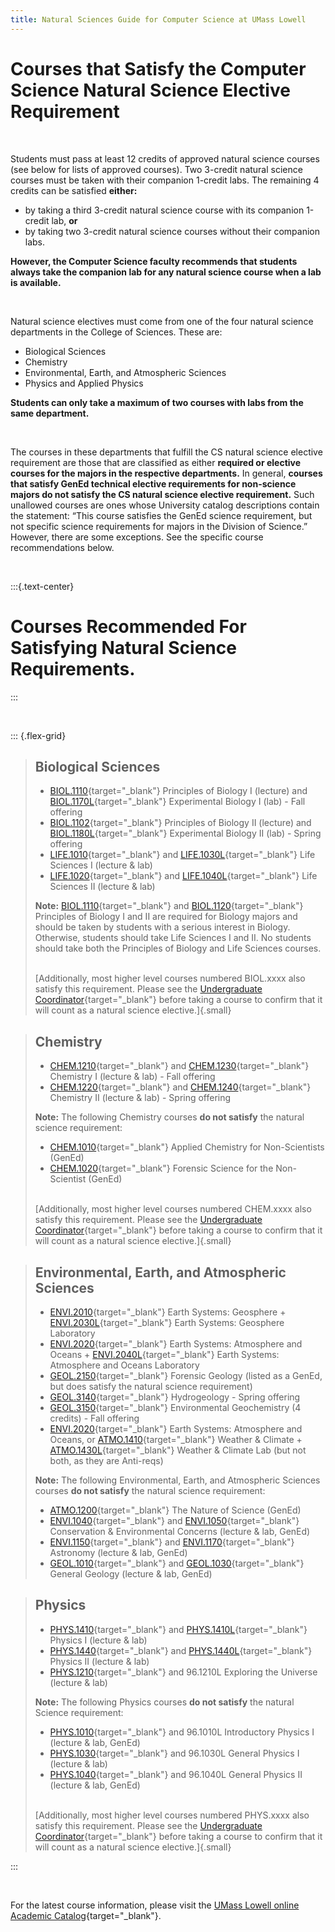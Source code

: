 ```yaml
---
title: Natural Sciences Guide for Computer Science at UMass Lowell
---
```


# Courses that Satisfy the Computer Science Natural Science Elective Requirement

<br>

Students must pass at least 12 credits of approved natural science courses
(see below for lists of approved courses). Two 3-credit natural science courses
must be taken with their companion 1-credit labs. The remaining 4 credits can
be satisfied **either:**

- by taking a third 3-credit natural science course with its companion 1-credit
  lab, **or**
- by taking two 3-credit natural science courses without their companion labs.

**However, the Computer Science faculty recommends that students always take the
companion lab for any natural science course when a lab is available.**

<br>

Natural science electives must come from one of the four natural science
departments in the College of Sciences. These are:

- Biological Sciences
- Chemistry
- Environmental, Earth, and Atmospheric Sciences
- Physics and Applied Physics

**Students can only take a maximum of two courses with labs from the same
department.**

<br>

The courses in these departments that fulfill the CS natural science elective
requirement are those that are classified as either **required or elective
courses for the majors in the respective departments.** In general, **courses
that satisfy GenEd technical elective requirements for non-science majors do
not satisfy the CS natural science elective requirement.** Such unallowed
courses are ones whose University catalog descriptions contain the
statement: “This course satisfies the GenEd science requirement, but not
specific science requirements for majors in the Division of Science.” However,
there are some exceptions. See the specific course recommendations below.

<br>

:::{.text-center}
# Courses Recommended For Satisfying Natural Science Requirements.
:::

<br>

::: {.flex-grid}

> ## Biological Sciences
>
> - [BIOL.1110](https://www.uml.edu/catalog/courses/BIOL/1110){target="_blank"} Principles of Biology I (lecture) and [BIOL.1170L](https://www.uml.edu/catalog/courses/BIOL/1170L){target="_blank"} Experimental Biology I (lab) - Fall offering
> - [BIOL.1102](https://www.uml.edu/catalog/courses/BIOL/1102){target="_blank"} Principles of Biology II (lecture) and [BIOL.1180L](https://www.uml.edu/catalog/courses/BIOL/1180L){target="_blank"} Experimental Biology II (lab) - Spring offering
> - [LIFE.1010](https://www.uml.edu/catalog/courses/LIFE/1010){target="_blank"} and [LIFE.1030L](https://www.uml.edu/catalog/courses/LIFE/1030L){target="_blank"} Life Sciences I (lecture & lab)
> - [LIFE.1020](https://www.uml.edu/catalog/courses/LIFE/1020){target="_blank"} and [LIFE.1040L](https://www.uml.edu/catalog/courses/LIFE/1040L){target="_blank"} Life Sciences II (lecture & lab)
>
> **Note:** [BIOL.1110](https://www.uml.edu/catalog/courses/BIOL/1110){target="_blank"} and [BIOL.1120](https://www.uml.edu/catalog/courses/BIOL/1120){target="_blank"} Principles of Biology I and II are required for Biology majors and should be taken by students with a serious interest in Biology. Otherwise, students should take Life Sciences I and II. No students should take both the Principles of Biology and Life Sciences courses.
>
> <br>[Additionally, most higher level courses numbered BIOL.xxxx also satisfy this requirement. Please see the [Undergraduate Coordinator](mailto:ugcoord@uml.edu){target="_blank"} before taking a course to confirm that it will count as a natural science elective.]{.small}
>

> ## Chemistry
>
> - [CHEM.1210](https://www.uml.edu/catalog/courses/CHEM/1210){target="_blank"} and [CHEM.1230](https://www.uml.edu/catalog/courses/CHEM/1230){target="_blank"} Chemistry I (lecture & lab) - Fall offering
> - [CHEM.1220](https://www.uml.edu/catalog/courses/CHEM/1220){target="_blank"} and [CHEM.1240](https://www.uml.edu/catalog/courses/CHEM/1240){target="_blank"} Chemistry II (lecture & lab) - Spring offering
>
> **Note:** The following Chemistry courses **do not satisfy** the natural science requirement:
>
> - [CHEM.1010](https://www.uml.edu/catalog/courses/CHEM/1010){target="_blank"} Applied Chemistry for Non-Scientists (GenEd) 
> - [CHEM.1020](https://www.uml.edu/catalog/courses/CHEM/1020){target="_blank"} Forensic Science for the Non-Scientist (GenEd) 
>
> <br>[Additionally, most higher level courses numbered CHEM.xxxx also satisfy this requirement. Please see the [Undergraduate Coordinator](mailto:ugcoord@uml.edu){target="_blank"} before taking a course to confirm that it will count as a natural science elective.]{.small}
>

> ## Environmental, Earth, and Atmospheric Sciences
>
> - [ENVI.2010](https://www.uml.edu/catalog/courses/ENVI/2010){target="_blank"} Earth Systems: Geosphere + [ENVI.2030L](https://www.uml.edu/catalog/courses/ENVI/2030L){target="_blank"} Earth Systems: Geosphere Laboratory
> - [ENVI.2020](https://www.uml.edu/catalog/courses/ENVI/2020){target="_blank"} Earth Systems: Atmosphere and Oceans + [ENVI.2040L](https://www.uml.edu/catalog/courses/ENVI/2040L){target="_blank"} Earth Systems: Atmosphere and Oceans Laboratory
> - [GEOL.2150](https://www.uml.edu/catalog/courses/GEOL/2150){target="_blank"} Forensic Geology (listed as a GenEd, but does satisfy the natural science requirement)
> - [GEOL.3140](https://www.uml.edu/catalog/courses/GEOL/3140){target="_blank"} Hydrogeology - Spring offering
> - [GEOL.3150](https://www.uml.edu/catalog/courses/GEOL/3150){target="_blank"} Environmental Geochemistry (4 credits) - Fall offering
> - [ENVI.2020](https://www.uml.edu/catalog/courses/ENVI/2020){target="_blank"} Earth Systems: Atmosphere and Oceans, or [ATMO.1410](https://www.uml.edu/catalog/courses/ATMO/1410){target="_blank"} Weather & Climate + [ATMO.1430L](https://www.uml.edu/catalog/courses/ATMO/1430L){target="_blank"} Weather & Climate Lab (but not both, as they are Anti-reqs)
>
> **Note:** The following Environmental, Earth, and Atmospheric Sciences courses **do not satisfy** the natural science requirement:
>
> - [ATMO.1200](https://www.uml.edu/catalog/courses/ATMO/1200){target="_blank"} The Nature of Science (GenEd)
> - [ENVI.1040](https://www.uml.edu/catalog/courses/ENVI/1040){target="_blank"} and [ENVI.1050](https://www.uml.edu/catalog/courses/ENVI/1050){target="_blank"} Conservation & Environmental Concerns (lecture & lab, GenEd)
> - [ENVI.1150](https://www.uml.edu/catalog/courses/ENVI/1150){target="_blank"} and [ENVI.1170](https://www.uml.edu/catalog/courses/ENVI/1170){target="_blank"} Astronomy (lecture & lab, GenEd)
> - [GEOL.1010](https://www.uml.edu/catalog/courses/GEOL/1010){target="_blank"} and [GEOL.1030](https://www.uml.edu/catalog/courses/GEOL/1030){target="_blank"} General Geology (lecture & lab, GenEd)
>

> ## Physics
>
> - [PHYS.1410](https://www.uml.edu/catalog/courses/PHYS/1410){target="_blank"} and [PHYS.1410L](https://www.uml.edu/catalog/courses/PHYS/1410L){target="_blank"} Physics I (lecture & lab)
> - [PHYS.1440](https://www.uml.edu/catalog/courses/PHYS/1440){target="_blank"} and [PHYS.1440L](https://www.uml.edu/catalog/courses/PHYS/1440L){target="_blank"} Physics II (lecture & lab)
> - [PHYS.1210](https://www.uml.edu/catalog/courses/PHYS/1210){target="_blank"} and 96.1210L Exploring the Universe (lecture & lab)
>
> **Note:** The following Physics courses **do not satisfy** the natural Science requirement:
>
> - [PHYS.1010](https://www.uml.edu/catalog/courses/PHYS/1010){target="_blank"} and 96.1010L Introductory Physics I (lecture & lab, GenEd)
> - [PHYS.1030](https://www.uml.edu/catalog/courses/PHYS/1030){target="_blank"} and 96.1030L General Physics I (lecture & lab)
> - [PHYS.1040](https://www.uml.edu/catalog/courses/PHYS/1040){target="_blank"} and 96.1040L General Physics II (lecture & lab, GenEd)
>
> <br>[Additionally, most higher level courses numbered PHYS.xxxx also satisfy this requirement. Please see the [Undergraduate Coordinator](mailto:ugcoord@uml.edu){target="_blank"} before taking a course to confirm that it will count as a natural science elective.]{.small}
>

:::

<br>

For the latest course information, please visit the [UMass Lowell online
Academic Catalog](https://www.uml.edu/catalog/){target="_blank"}.
